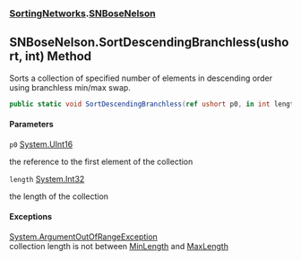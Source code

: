 ### [SortingNetworks](SortingNetworks.md 'SortingNetworks').[SNBoseNelson](SortingNetworks.SNBoseNelson.md 'SortingNetworks.SNBoseNelson')

## SNBoseNelson.SortDescendingBranchless(ushort, int) Method

Sorts a collection of specified number of elements in descending order using branchless min/max swap.

```csharp
public static void SortDescendingBranchless(ref ushort p0, in int length);
```
#### Parameters

<a name='SortingNetworks.SNBoseNelson.SortDescendingBranchless(ushort,int).p0'></a>

`p0` [System.UInt16](https://docs.microsoft.com/en-us/dotnet/api/System.UInt16 'System.UInt16')

the reference to the first element of the collection

<a name='SortingNetworks.SNBoseNelson.SortDescendingBranchless(ushort,int).length'></a>

`length` [System.Int32](https://docs.microsoft.com/en-us/dotnet/api/System.Int32 'System.Int32')

the length of the collection

#### Exceptions

[System.ArgumentOutOfRangeException](https://docs.microsoft.com/en-us/dotnet/api/System.ArgumentOutOfRangeException 'System.ArgumentOutOfRangeException')  
collection length is not between [MinLength](SortingNetworks.SNBoseNelson.MinLength.md 'SortingNetworks.SNBoseNelson.MinLength') and [MaxLength](SortingNetworks.SNBoseNelson.MaxLength.md 'SortingNetworks.SNBoseNelson.MaxLength')